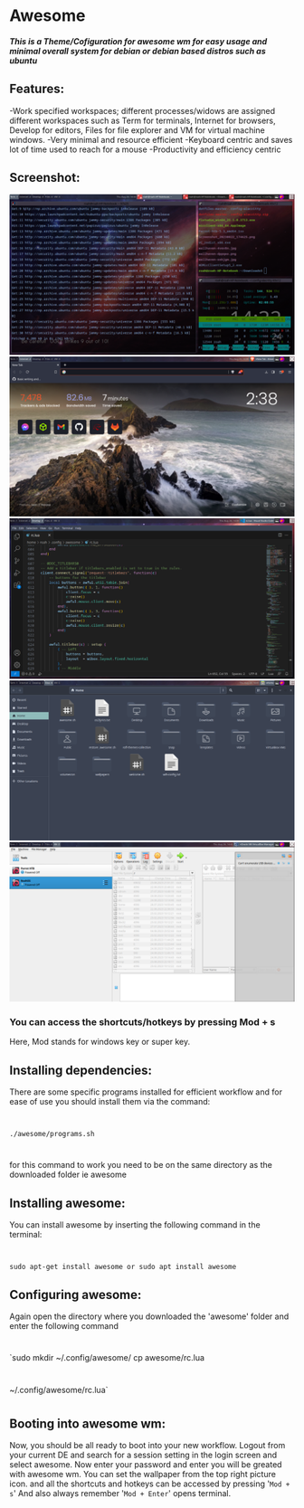 # Awesome

#### _This is a Theme/Cofiguration for awesome wm for easy usage and minimal overall system for debian or debian based distros such as ubuntu_

## Features:
-Work specified workspaces; different processes/widows are assigned different workspaces such as Term for terminals, Internet for browsers, Develop for editors, Files for file explorer and VM for virtual machine windows.
-Very minimal and resource efficient
-Keyboard centric and saves lot of time used to reach for a mouse
-Productivity and efficiency centric

## Screenshot:
![Screenshot of RoahOS](screenshot.png)![Screenshot of RoahOS](screenshot2.png)
![Screenshot of RoahOS](screenshot3.png)![Screenshot of RoahOS](screenshot4.png)
![Screenshot of RoahOS](screenshot5.png)

### You can access the shortcuts/hotkeys by pressing Mod + s
Here, Mod stands for windows key or super key.

## Installing dependencies:
There are some specific programs installed for efficient workflow and for ease of use you should install them via the command:
#
`./awesome/programs.sh`
#
for this command to work you need to be on the same directory as the downloaded folder ie awesome

## Installing awesome:
You can install awesome by inserting the following command in the terminal:
#
`sudo apt-get install awesome or
sudo apt install awesome`

## Configuring awesome:
Again open the directory where you downloaded the 'awesome' folder and enter the following command
#
`sudo mkdir ~/.config/awesome/ 
cp awesome/rc.lua 
#
~/.config/awesome/rc.lua`
#
## Booting into awesome wm:
Now, you should be all ready to boot into your new workflow. Logout from your current DE and search for a session setting in the login screen and select awesome. Now enter your password and enter you will be greated with awesome wm.
You can set the wallpaper from the top right picture icon.
and all the shortcuts and hotkeys can be accessed by pressing '`Mod + s`'
And also always remember '`Mod + Enter`' opens terminal.





